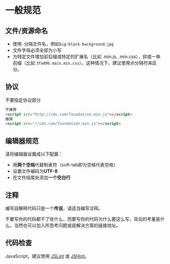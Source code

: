 # 一般规范

## 文件/资源命名

- 使用`-`分隔文件名，例如`big-black-background.jpg`
- 文件字母必须全部为小写
- 为特定文件增加前后缀或特定的扩展名（比如 .min.js, .min.css），抑或一串前缀（比如 `3fa89b.main.min.css`）。这种情况下，建议使用点分隔符来区分。

## 协议

不要指定协议部分

```html
不推荐
<script src="http://cdn.com/foundation.min.js"></script>
推荐
<script src="//cdn.com/foundation.min.js"></script>
```

## 编辑器规范

请将编辑器设置成以下配置：

- 用**两个空格**代替制表符（soft-tab即为空格代表空格）
- 设置文件编码为**UTF-8**
- 在文件结尾处添加**一个空白行**

## 注释

编写自解释代码只是一个**传说**，请适当编写注释。

不要写你的代码都干了些什么，而要写你的代码为什么要这么写，背后的考量是什么。当然也可以加入所思考问题或是解决方案的链接地址。

## 代码检查

JavaScript，建议使用 [JSLint](http://www.jslint.com/) 或 [JSHint](http://www.jshint.com/)。